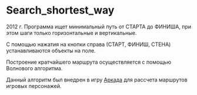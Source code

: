 Search_shortest_way
===================

2012 г.
Программа ищет минимальный путь от СТАРТА до ФИНИША, при этом шаги только горизонтальные и вертикальные.
 
С помощью нажатия на кнопки справа (СТАРТ, ФИНИШ, СТЕНА) устанавливаются объекты на поле.

Построение крaтчaйшего мaршрутa осуществляется с помощью Волнового алгоритма.

Данный алгоритм был внедрен в игру [Аркада](http://alexdev.ru/155) для рассчета маршрутов игровых персонажей.
